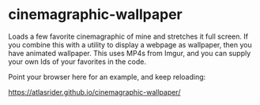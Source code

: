 # cinemagraphic-wallpaper

Loads a few favorite cinemagraphic of mine and stretches it full screen. If you combine this with a utility to display a webpage as wallpaper, then you have animated wallpaper. This uses MP4s from Imgur, and you can supply your own Ids of your favorites in the code.

Point your browser here for an example, and keep reloading:

https://atlasrider.github.io/cinemagraphic-wallpaper/
